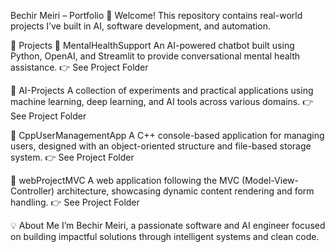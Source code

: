 Bechir Meiri – Portfolio
👋 Welcome! This repository contains real-world projects I’ve built in AI, software development, and automation.

📁 Projects
🔹 MentalHealthSupport
An AI-powered chatbot built using Python, OpenAI, and Streamlit to provide conversational mental health assistance.
👉 See Project Folder

🔹 AI-Projects
A collection of experiments and practical applications using machine learning, deep learning, and AI tools across various domains.
👉 See Project Folder

🔹 CppUserManagementApp
A C++ console-based application for managing users, designed with an object-oriented structure and file-based storage system.
👉 See Project Folder

🔹 webProjectMVC
A web application following the MVC (Model-View-Controller) architecture, showcasing dynamic content rendering and form handling.
👉 See Project Folder

💡 About Me
I’m Bechir Meiri, a passionate software and AI engineer focused on building impactful solutions through intelligent systems and clean code.
